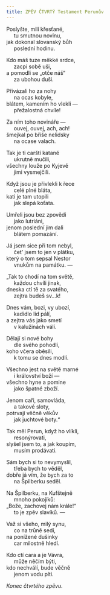 ```yaml
---
title: ZPĚV ČTVRTÝ Testament Perunův
---
```


Poslyšte, milí křesťané,  
     tu smutnou novinu,  
jak dokonal slovanský bůh  
     poslední hodinu.

  

Kdo máš tuze měkké srdce,  
     zacpi sobě uši,  
a pomodli se „otče náš“  
     za ubohou duši.

  

Přivázali ho za nohy  
     na ocas kobyle,  
blátem, kamením ho vlekli —  
     přežalostná chvíle!

  

Za ním toho novináře —  
     ouvej, ouvej, ach, ach!  
šmejkal po břiše nelidsky  
     na ocase valach.

  

Tak je ti carští katané  
     ukrutně mučili,  
všechny louže po Kyjevě  
     jimi vysmejčili.

  

Když jsou je přivlekli k řece  
     celé plné bláta,  
kati je tam utopili  
     jak slepá koťata.

  

Umřeli jsou bez zpovědi  
     jako lutriáni,  
jenom poslední jim dali  
     blátem pomazání.

  

Já jsem sice při tom nebyl,  
     čet’ jsem to jen v plátku,  
který o tom sepsal Nestor  
     vnukům na památku. —

  

„Tak to chodí na tom světě,  
     každou chvíli jinak,  
dneska ctí tě za svatého,  
     zejtra budeš sv…k!

  

Dnes vám, bozi, vy ubozí,  
     kadidlo lid pálí,  
a zejtra vás jako smetí  
     v kalužinách válí.

  

Dělají si nové bohy  
     dle svého pohodlí,  
koho včera oběsili,  
     k tomu se dnes modlí.

  

Všechno jest na světě marné  
     i království boží —  
všechno hyne a pomine  
     jako špatné zboží.

  

Jenom caři, samovláda,  
     a takové sloty,  
potrvají věčně věkův  
     jak juchtové boty.“

  

Tak měl Perun, když ho vlíkli,  
     resonýrovati,  
slyšel jsem to, a jak koupím,  
     musím prodávati.

  

Sám bych si to nevymyslil,  
     třeba bych to věděl,  
dobře já vím, že bych za to  
     na Špilberku seděl.

  

Na Špilberku, na Kufštejně  
     mnoho pokojíků:  
„Bože, zachovej nám krále!“  
     to je zpěv slavíků. —

  

Važ si všeho, milý synu,  
     co na trůně sedí,  
na ponížené dušinky  
     car milostně hledí.

  

Kdo ctí cara a je Vávra,  
     může něčím býti,  
kdo nechválí, bude věčně  
     jenom vodu píti.

  

_Konec čtvrtého zpěvu._
